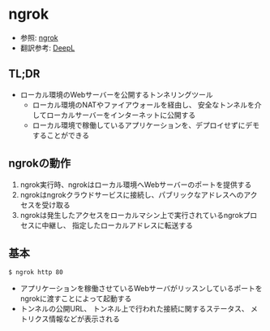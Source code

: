 # ngrok
- 参照: [ngrok](https://ngrok.com/)
- 翻訳参考: [DeepL](https://www.deepl.com/translator)

## TL;DR
- ローカル環境のWebサーバーを公開するトンネリングツール
  - ローカル環境のNATやファイアウォールを経由し、
    安全なトンネルを介してローカルサーバーをインターネットに公開する
  - ローカル環境で稼働しているアプリケーションを、デプロイせずにデモすることができる

## ngrokの動作
1. ngrok実行時、ngrokはローカル環境へWebサーバーのポートを提供する
2. ngrokはngrokクラウドサービスに接続し、パブリックなアドレスへのアクセスを受け取る
3. ngrokは発生したアクセスをローカルマシン上で実行されているngrokプロセスに中継し、
   指定したローカルアドレスに転送する

## 基本
```
$ ngrok http 80
```
- アプリケーションを稼働させているWebサーバがリッスンしているポートを
  ngrokに渡すことによって起動する
- トンネルの公開URL、
  トンネル上で行われた接続に関するステータス、
  メトリクス情報などが表示される
